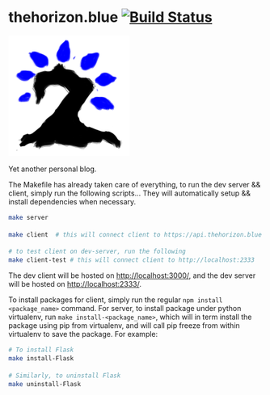 # thehorizon.blue [![Build Status](https://travis-ci.com/Horizon-Blue/thehorizon.blue.svg?token=XV3X1fzXRsddUMeHcBWZ&branch=master)](https://travis-ci.com/Horizon-Blue/thehorizon.blue)
![ICON](./icon.png)

Yet another personal blog.

The Makefile has already taken care of everything, to run the dev server && client, simply run the following scripts... They will automatically setup && install dependencies when necessary.

```bash
make server

make client  # this will connect client to https://api.thehorizon.blue

# to test client on dev-server, run the following
make client-test # this will connect client to http://localhost:2333
```

The dev client will be hosted on [http://localhost:3000/](http://localhost:3000/), and the dev server will be hosted on [http://localhost:2333/](http://localhost:2333/).

To install packages for client, simply run the regular `npm install <package_name>` command. For server, to install package under python virtualenv, run `make install-<package_name>`, which will in term install the package using pip from virtualenv, and will call pip freeze from within virtualenv to save the package. For example:
```bash
# To install Flask
make install-Flask

# Similarly, to uninstall Flask
make uninstall-Flask
```

